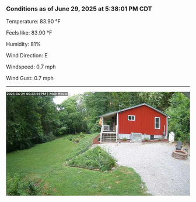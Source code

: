 ### Conditions as of June 29, 2025 at 5:38:01 PM CDT 

Temperature: 83.90 &deg;F

Feels like: 83.90 &deg;F

Humidity: 81%

Wind Direction: E

Windspeed: 0.7 mph

Wind Gust: 0.7 mph

---

<img src="./images/latest.jpeg"/>

